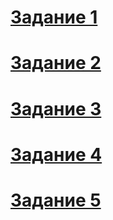 [Задание 1](https://github.com/KillerJoke623/myproducts-api/tree/t1)
======

[Задание 2](https://github.com/KillerJoke623/myproducts-api/tree/t2)
======

[Задание 3](https://github.com/KillerJoke623/myproducts-api/tree/t3)
======

[Задание 4](https://github.com/KillerJoke623/myproducts-api/tree/t4)
======

[Задание 5](https://github.com/KillerJoke623/myproducts-api/tree/t5)
======
